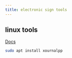 ```yaml
---
title: electronic sign tools
---
```



## linux tools

[Docs](https://askubuntu.com/questions/1330708/fill-sign-pdf-on-ubuntu)

```bash
sudo apt install xournalpp
```
